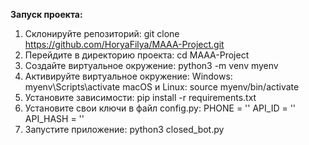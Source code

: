 **Запуск проекта:**

1. Склонируйте репозиторий: git clone https://github.com/HoryaFilya/MAAA-Project.git
2. Перейдите в директорию проекта: cd MAAA-Project
3. Создайте виртуальное окружение: python3 -m venv myenv
4. Активируйте виртуальное окружение: 
Windows: myenv\Scripts\activate 
macOS и Linux: source myenv/bin/activate
5. Установите зависимости: pip install -r requirements.txt
6. Установите свои ключи в файл config.py: PHONE = '' API_ID = '' API_HASH = ''
7. Запустите приложение: python3 closed_bot.py
